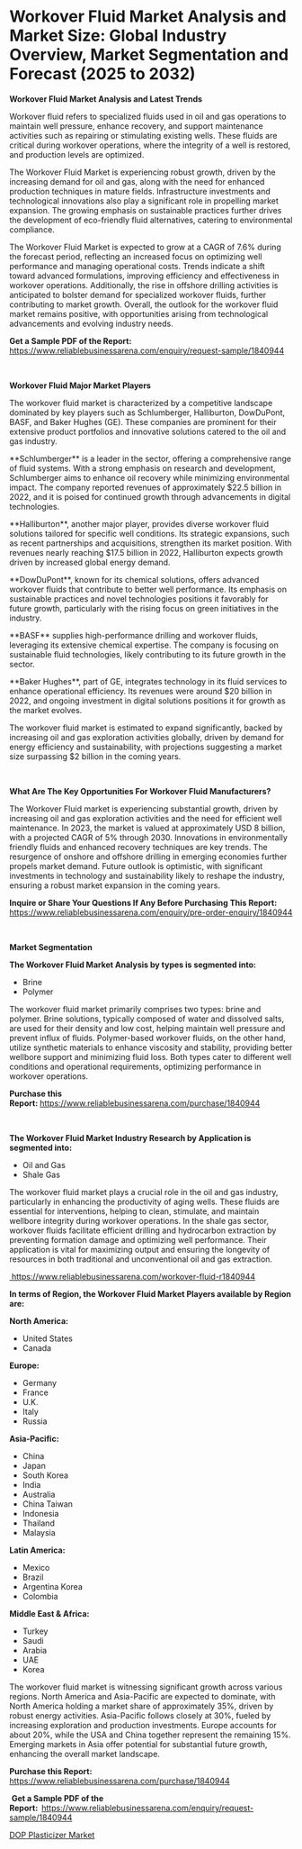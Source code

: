 <p><h1>Workover Fluid Market Analysis and Market Size: Global Industry Overview, Market Segmentation and Forecast (2025 to 2032)</h1></p><p><strong>Workover Fluid Market Analysis and Latest Trends</strong></p>
<p><p>Workover fluid refers to specialized fluids used in oil and gas operations to maintain well pressure, enhance recovery, and support maintenance activities such as repairing or stimulating existing wells. These fluids are critical during workover operations, where the integrity of a well is restored, and production levels are optimized. </p><p>The Workover Fluid Market is experiencing robust growth, driven by the increasing demand for oil and gas, along with the need for enhanced production techniques in mature fields. Infrastructure investments and technological innovations also play a significant role in propelling market expansion. The growing emphasis on sustainable practices further drives the development of eco-friendly fluid alternatives, catering to environmental compliance.</p><p>The Workover Fluid Market is expected to grow at a CAGR of 7.6% during the forecast period, reflecting an increased focus on optimizing well performance and managing operational costs. Trends indicate a shift toward advanced formulations, improving efficiency and effectiveness in workover operations. Additionally, the rise in offshore drilling activities is anticipated to bolster demand for specialized workover fluids, further contributing to market growth. Overall, the outlook for the workover fluid market remains positive, with opportunities arising from technological advancements and evolving industry needs.</p></p>
<p><strong>Get a Sample PDF of the Report:&nbsp;</strong> <a href="https://www.reliablebusinessarena.com/enquiry/request-sample/1840944?utm_campaign=2217&utm_medium=2&utm_source=Github&utm_content=ia&utm_term=01042025&utm_id=workover-fluid">https://www.reliablebusinessarena.com/enquiry/request-sample/1840944</a></p>
<p>&nbsp;</p>
<p><strong>Workover Fluid Major Market Players</strong></p>
<p><p>The workover fluid market is characterized by a competitive landscape dominated by key players such as Schlumberger, Halliburton, DowDuPont, BASF, and Baker Hughes (GE). These companies are prominent for their extensive product portfolios and innovative solutions catered to the oil and gas industry.</p><p>**Schlumberger** is a leader in the sector, offering a comprehensive range of fluid systems. With a strong emphasis on research and development, Schlumberger aims to enhance oil recovery while minimizing environmental impact. The company reported revenues of approximately $22.5 billion in 2022, and it is poised for continued growth through advancements in digital technologies.</p><p>**Halliburton**, another major player, provides diverse workover fluid solutions tailored for specific well conditions. Its strategic expansions, such as recent partnerships and acquisitions, strengthen its market position. With revenues nearly reaching $17.5 billion in 2022, Halliburton expects growth driven by increased global energy demand.</p><p>**DowDuPont**, known for its chemical solutions, offers advanced workover fluids that contribute to better well performance. Its emphasis on sustainable practices and novel technologies positions it favorably for future growth, particularly with the rising focus on green initiatives in the industry.</p><p>**BASF** supplies high-performance drilling and workover fluids, leveraging its extensive chemical expertise. The company is focusing on sustainable fluid technologies, likely contributing to its future growth in the sector.</p><p>**Baker Hughes**, part of GE, integrates technology in its fluid services to enhance operational efficiency. Its revenues were around $20 billion in 2022, and ongoing investment in digital solutions positions it for growth as the market evolves.</p><p>The workover fluid market is estimated to expand significantly, backed by increasing oil and gas exploration activities globally, driven by demand for energy efficiency and sustainability, with projections suggesting a market size surpassing $2 billion in the coming years.</p></p>
<p>&nbsp;</p>
<p><strong>What Are The Key Opportunities For Workover Fluid Manufacturers?</strong></p>
<p><p>The Workover Fluid market is experiencing substantial growth, driven by increasing oil and gas exploration activities and the need for efficient well maintenance. In 2023, the market is valued at approximately USD 8 billion, with a projected CAGR of 5% through 2030. Innovations in environmentally friendly fluids and enhanced recovery techniques are key trends. The resurgence of onshore and offshore drilling in emerging economies further propels market demand. Future outlook is optimistic, with significant investments in technology and sustainability likely to reshape the industry, ensuring a robust market expansion in the coming years.</p></p>
<p><strong>Inquire or Share Your Questions If Any Before Purchasing This Report:</strong> <a href="https://www.reliablebusinessarena.com/enquiry/pre-order-enquiry/1840944?utm_campaign=2217&utm_medium=2&utm_source=Github&utm_content=ia&utm_term=01042025&utm_id=workover-fluid">https://www.reliablebusinessarena.com/enquiry/pre-order-enquiry/1840944</a></p>
<p>&nbsp;</p>
<p><strong>Market Segmentation</strong></p>
<p><strong>The Workover Fluid Market Analysis by types is segmented into:</strong></p>
<p><ul><li>Brine</li><li>Polymer</li></ul></p>
<p><p>The workover fluid market primarily comprises two types: brine and polymer. Brine solutions, typically composed of water and dissolved salts, are used for their density and low cost, helping maintain well pressure and prevent influx of fluids. Polymer-based workover fluids, on the other hand, utilize synthetic materials to enhance viscosity and stability, providing better wellbore support and minimizing fluid loss. Both types cater to different well conditions and operational requirements, optimizing performance in workover operations.</p></p>
<p><strong>Purchase this Report:&nbsp;</strong><a href="https://www.reliablebusinessarena.com/purchase/1840944?utm_campaign=2217&utm_medium=2&utm_source=Github&utm_content=ia&utm_term=01042025&utm_id=workover-fluid">https://www.reliablebusinessarena.com/purchase/1840944</a></p>
<p>&nbsp;</p>
<p><strong>The Workover Fluid Market Industry Research by Application is segmented into:</strong></p>
<p><ul><li>Oil and Gas</li><li>Shale Gas</li></ul></p>
<p><p>The workover fluid market plays a crucial role in the oil and gas industry, particularly in enhancing the productivity of aging wells. These fluids are essential for interventions, helping to clean, stimulate, and maintain wellbore integrity during workover operations. In the shale gas sector, workover fluids facilitate efficient drilling and hydrocarbon extraction by preventing formation damage and optimizing well performance. Their application is vital for maximizing output and ensuring the longevity of resources in both traditional and unconventional oil and gas extraction.</p></p>
<p><a href="https://www.reliablebusinessarena.com/workover-fluid-r1840944?utm_campaign=2217&utm_medium=2&utm_source=Github&utm_content=ia&utm_term=01042025&utm_id=workover-fluid">&nbsp;https://www.reliablebusinessarena.com/workover-fluid-r1840944</a></p>
<p><strong>In terms of Region, the Workover Fluid Market Players available by Region are:</strong></p>
<p>
    <p> <strong> North America: </strong>
        <ul>
            <li>United States</li>
            <li>Canada</li>
        </ul>
        </p> 
    <p> <strong> Europe: </strong>
        <ul>
            <li>Germany</li>
            <li>France</li>
            <li>U.K.</li>
            <li>Italy</li>
            <li>Russia</li>
        </ul>
        </p> 
    <p> <strong> Asia-Pacific: </strong>
        <ul>
            <li>China</li>
            <li>Japan</li>
            <li>South Korea</li>
            <li>India</li>
            <li>Australia</li>
            <li>China Taiwan</li>
            <li>Indonesia</li>
            <li>Thailand</li>
            <li>Malaysia</li>
        </ul>
        </p> 
    <p> <strong> Latin America: </strong>
        <ul>
            <li>Mexico</li>
            <li>Brazil</li>
            <li>Argentina Korea</li>
            <li>Colombia</li>
        </ul>
        </p> 
    <p> <strong> Middle East & Africa: </strong>
        <ul>
            <li>Turkey</li>
            <li>Saudi</li>
            <li>Arabia</li>
            <li>UAE</li>
            <li>Korea</li>
        </ul>
    </p>
    </p>
<p><p>The workover fluid market is witnessing significant growth across various regions. North America and Asia-Pacific are expected to dominate, with North America holding a market share of approximately 35%, driven by robust energy activities. Asia-Pacific follows closely at 30%, fueled by increasing exploration and production investments. Europe accounts for about 20%, while the USA and China together represent the remaining 15%. Emerging markets in Asia offer potential for substantial future growth, enhancing the overall market landscape.</p></p>
<p><strong>Purchase this Report: </strong><a href="https://www.reliablebusinessarena.com/purchase/1840944?utm_campaign=2217&utm_medium=2&utm_source=Github&utm_content=ia&utm_term=01042025&utm_id=workover-fluid">https://www.reliablebusinessarena.com/purchase/1840944</a></p>
<p>&nbsp;<strong>Get a Sample PDF of the Report:&nbsp;&nbsp;</strong><a href="https://www.reliablebusinessarena.com/enquiry/request-sample/1840944?utm_campaign=2217&utm_medium=2&utm_source=Github&utm_content=ia&utm_term=01042025&utm_id=workover-fluid">https://www.reliablebusinessarena.com/enquiry/request-sample/1840944</a></p>
<p><strong></strong></p>
<p><p><a href="https://github.com/gukenneth26571/Market-Research-Report-List-1/blob/main/dop-plasticizer-market.md?utm_campaign=2217&utm_medium=2&utm_source=Github&utm_content=ia&utm_term=01042025&utm_id=workover-fluid">DOP Plasticizer Market</a></p></p>